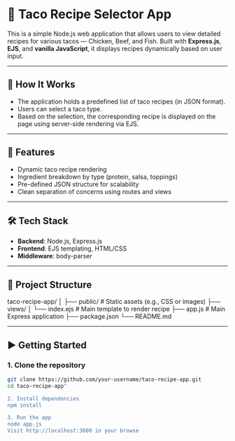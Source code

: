 # 🌮 Taco Recipe Selector App

This is a simple Node.js web application that allows users to view detailed recipes for various tacos — Chicken, Beef, and Fish. Built with **Express.js**, **EJS**, and **vanilla JavaScript**, it displays recipes dynamically based on user input.

---

## 🧠 How It Works

- The application holds a predefined list of taco recipes (in JSON format).
- Users can select a taco type.
- Based on the selection, the corresponding recipe is displayed on the page using server-side rendering via EJS.

---

## 🚀 Features

- Dynamic taco recipe rendering
- Ingredient breakdown by type (protein, salsa, toppings)
- Pre-defined JSON structure for scalability
- Clean separation of concerns using routes and views

---

## 🛠️ Tech Stack

- **Backend**: Node.js, Express.js
- **Frontend**: EJS templating, HTML/CSS
- **Middleware**: body-parser

---

## 📁 Project Structure

taco-recipe-app/
│
├── public/ # Static assets (e.g., CSS or images)
├── views/
│ └── index.ejs # Main template to render recipe
├── app.js # Main Express application
├── package.json
└── README.md

---

## ▶️ Getting Started

### 1. Clone the repository

```bash
git clone https://github.com/your-username/taco-recipe-app.git
cd taco-recipe-app"

2. Install dependencies
npm install

3. Run the app
node app.js
Visit http://localhost:3000 in your browse
